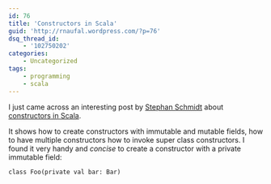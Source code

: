```yaml
---
id: 76
title: 'Constructors in Scala'
guid: 'http://rnaufal.wordpress.com/?p=76'
dsq_thread_id:
    - '102750202'
categories:
    - Uncategorized
tags:
    - programming
    - scala
---
```


I just came across an interesting post by [Stephan Schmidt](http://codemonkeyism.com/) about [constructors in Scala](http://codemonkeyism.com/top-5-things-to-know-about-constructors-in-scala/).

It shows how to create constructors with immutable and mutable fields, how to have multiple constructors how to invoke super class constructors. I found it very handy and *concise* to create a constructor with a private immutable field:

`class Foo(private val bar: Bar)`